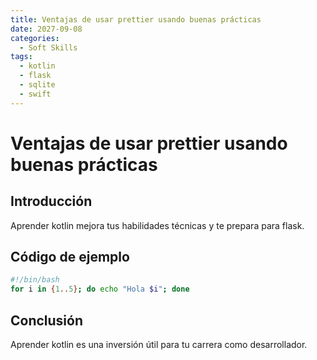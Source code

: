 ```yaml
---
title: Ventajas de usar prettier usando buenas prácticas
date: 2027-09-08
categories:
  - Soft Skills
tags:
  - kotlin
  - flask
  - sqlite
  - swift
---
```


# Ventajas de usar prettier usando buenas prácticas

## Introducción

Aprender kotlin mejora tus habilidades técnicas y te prepara para flask.

## Código de ejemplo

```bash
#!/bin/bash
for i in {1..5}; do echo "Hola $i"; done
```

## Conclusión

Aprender kotlin es una inversión útil para tu carrera como desarrollador.